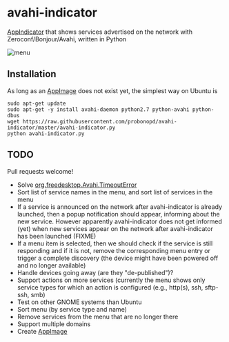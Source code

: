 # avahi-indicator
[AppIndicator](https://unity.ubuntu.com/projects/appindicators/) that shows services advertised on the network with Zeroconf/Bonjour/Avahi, written in Python

![menu](https://cloud.githubusercontent.com/assets/2480569/13030383/223c9c06-d2a9-11e5-8760-4f5e6d63856f.jpg)

## Installation

As long as an [AppImage](http://appimage.org) does not exist yet, the simplest way on Ubuntu is

```
sudo apt-get update
sudo apt-get -y install avahi-daemon python2.7 python-avahi python-dbus
wget https://raw.githubusercontent.com/probonopd/avahi-indicator/master/avahi-indicator.py
python avahi-indicator.py
```

## TODO

Pull requests welcome!

 * Solve [org.freedesktop.Avahi.TimeoutError](https://lists.freedesktop.org/archives/avahi/2010-May/001886.html)
 * Sort list of service names in the menu, and sort list of services in the menu
 * If a service is announced on the network after avahi-indicator is already launched, then a popup notification should appear, informing about the new service. However apparently avahi-indicator does not get informed (yet) when new services appear on the network after avahi-indicator has been launched (FIXME)
 * If a menu item is selected, then we should check if the service is still responding and if it is not, remove the corresponding menu entry or trigger a complete discovery (the device might have been powered off and no longer available)
 * Handle devices going away (are they "de-published")?
 * Support actions on more services (currently the menu shows only service types for which an action is configured (e.g., http(s), ssh, sftp-ssh, smb)
 * Test on other GNOME systems than Ubuntu
 * Sort menu (by service type and name)
 * Remove services from the menu that are no longer there
 * Support multiple domains
 * Create [AppImage](http://appimage.org)
